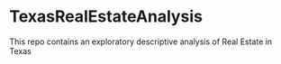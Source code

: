 # TexasRealEstateAnalysis
This repo contains an exploratory descriptive analysis of Real Estate in Texas
